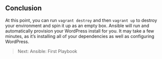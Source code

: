 ## Conclusion

At this point, you can run `vagrant destroy` and then `vagrant up` to destroy your environment and spin it up as an empty box. Ansible will run and automatically provision your WordPress install for you. It may take a few minutes, as it’s installing all of your dependencies as well as configuring WordPress.

> Next: Ansible: First Playbook
